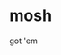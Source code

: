 # mosh

got 'em

<!-- .---<__. \ \
`---._  \ \ \
,----`- `.))
/ ,--.   )  |
/_/    >     |
|,\__-'      |
\_           \
~~-___      )
   \      \ -->

